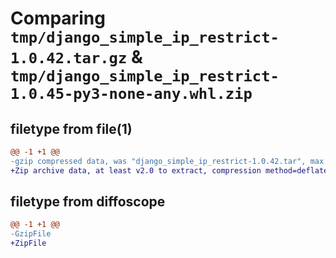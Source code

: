 # Comparing `tmp/django_simple_ip_restrict-1.0.42.tar.gz` & `tmp/django_simple_ip_restrict-1.0.45-py3-none-any.whl.zip`

## filetype from file(1)

```diff
@@ -1 +1 @@
-gzip compressed data, was "django_simple_ip_restrict-1.0.42.tar", max compression
+Zip archive data, at least v2.0 to extract, compression method=deflate
```

## filetype from diffoscope

```diff
@@ -1 +1 @@
-GzipFile
+ZipFile
```

